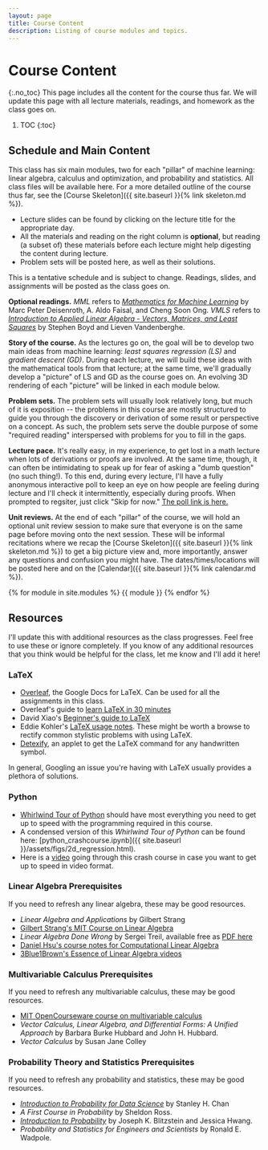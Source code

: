 ```yaml
---
layout: page
title: Course Content
description: Listing of course modules and topics.
---
```


# Course Content
{:.no_toc}
This page includes all the content for the course thus far. We will update this page with all lecture materials, readings, and homework
as the class goes on.

1. TOC
{:toc}

## Schedule and Main Content

This class has six main modules, two for each "pillar" of machine learning: linear algebra, calculus  and optimization,
and probability and statistics. All class files will be available here. For a more detailed outline of the course thus 
far, see the [Course Skeleton]({{ site.baseurl }}{% link skeleton.md %}).

- Lecture slides can be found by clicking on the lecture title for the appropriate day.
- All the materials and reading on the right column is **optional**, but reading (a subset of) these materials before each lecture might help digesting the content during lecture.
- Problem sets will be posted here, as well as their solutions.

This is a tentative schedule and is subject to change. Readings, slides, and assignments will be posted as the class goes on. 

**Optional readings.** *MML* refers to [*Mathematics for Machine Learning*](https://mml-book.github.io/) by Marc Peter Deisenroth, A. Aldo Faisal, and Cheng 
Soon Ong. *VMLS* refers to [*Introduction to Applied Linear Algebra - Vectors, Matrices, and Least Squares*](https://web.stanford.edu/~boyd/vmls/) by Stephen Boyd
and Lieven Vandenberghe.

**Story of the course.** As the lectures go on, the goal will be to develop two main ideas from machine learning: *least squares regression (LS)* and
*gradient descent (GD)*. During each lecture, we will build these ideas with the mathematical tools from that lecture; at the same time,
we'll gradually develop a "picture" of LS and GD as the course goes on. An evolving 3D rendering of each "picture" will be linked
in each module below.

**Problem sets.** The problem sets will usually look relatively long, but much of it is exposition -- the problems in this course are
mostly structured to guide you through the discovery or derivation of some result or perspective on a concept. As such, the problem
sets serve the double purpose of some "required reading" interspersed with problems for you to fill in the gaps.

**Lecture pace.** It's really easy, in my experience, to get lost in a math lecture when lots of derivations or proofs are involved. At the
same time, though, it can often be intimidating to speak up for fear of asking a "dumb question" (no such thing!). To this end, during
every lecture, I'll have a fully anonymous interactive poll to keep an eye on how people are feeling during lecture and I'll check it intermittently,
especially during proofs. When prompted to regsiter, just click "Skip for now." [The poll link is here.](https://pollev.com/samdeng)

**Unit reviews.** At the end of each "pillar" of the course, we will hold an optional unit review session to make sure that everyone is on the same page before moving onto the next session. These will be informal recitations where we recap the [Course Skeleton]({{ site.baseurl }}{% link skeleton.md %}) to get a big picture view and, more importantly, answer any questions and confusion you might have. The dates/times/locations will be posted here and on the [Calendar]({{ site.baseurl }}{% link calendar.md %}).

{% for module in site.modules %}
{{ module }}
{% endfor %}

## Resources
I'll update this with additional resources as the class progresses. Feel free to use these or ignore completely. If you
know of any additional resources that you think would be helpful for the class, let me know and I'll add it here!

### LaTeX
- [Overleaf](https://www.overleaf.com), the Google Docs for LaTeX. Can be used for all the assignments in this class.
- Overleaf's guide to [learn LaTeX in 30 minutes](https://www.overleaf.com/learn/latex/Learn_LaTeX_in_30_minutes#Display_math_mode)
- David Xiao's [Beginner's guide to LaTeX](https://www.cs.princeton.edu/courses/archive/spr10/cos433/Latex/latex-guide.pdf)
- Eddie Kohler's [LaTeX usage notes](https://www.read.seas.harvard.edu/~kohler/latex.html). These might be worth a browse to rectify common stylistic problems with using LaTeX.
- [Detexify](https://detexify.kirelabs.org/classify.html), an applet to get the LaTeX command for any handwritten symbol.

In general, Googling an issue you're having with LaTeX usually provides a plethora of solutions.

### Python
- [Whirlwind Tour of Python](https://github.com/jakevdp/WhirlwindTourOfPython) should have most everything you need to get up to speed with the programming required in this course.
- A condensed version of this *Whirlwind Tour of Python* can be found here: [python_crashcourse.ipynb]({{ site.baseurl }}/assets/figs/2d_regression.html).
- Here is a [video]() going through this crash course in case you want to get up to speed in video format.

### Linear Algebra Prerequisites
If you need to refresh any linear algebra, these may be good resources.

- *Linear Algebra and Applications* by Gilbert Strang
- [Gilbert Strang's MIT Course on Linear Algebra](https://ocw.mit.edu/courses/18-06-linear-algebra-spring-2010/)
- *Linear Algebra Done Wrong* by Sergei Treil, available free as [PDF here](https://www.math.brown.edu/streil/papers/LADW/LADW.html)
- [Daniel Hsu's course notes for Computational Linear Algebra](https://www.cs.columbia.edu/~djhsu/CLA/)
- [3Blue1Brown's Essence of Linear Algebra videos](https://www.youtube.com/playlist?list=PLZHQObOWTQDPD3MizzM2xVFitgF8hE_ab)

### Multivariable Calculus Prerequisites
If you need to refresh any multivariable calculus, these may be good resources.

- [MIT OpenCourseware course on multivariable calculus](https://ocw.mit.edu/courses/18-02sc-multivariable-calculus-fall-2010/)
- *Vector Calculus, Linear Algebra, and Differential Forms: A Unified Approach* by Barbara Burke Hubbard and John H. Hubbard.
- *Vector Calculus* by Susan Jane Colley

### Probability Theory and Statistics Prerequisites
If you need to refresh any probability and statistics, these may be good resources.

- [*Introduction to Probability for Data Science*](https://probability4datascience.com/) by Stanley H. Chan
- *A First Course in Probability*  by Sheldon Ross.
- [*Introduction to Probability*](https://drive.google.com/file/d/1VmkAAGOYCTORq1wxSQqy255qLJjTNvBI/edit) by Joseph K. Blitzstein and Jessica Hwang.
- *Probability and Statistics for Engineers and Scientists* by Ronald E. Wadpole.